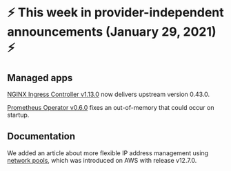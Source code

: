 # :zap: This week in provider-independent announcements (January 29, 2021) :zap:

## Managed apps

[NGINX Ingress Controller v1.13.0](https://github.com/giantswarm/nginx-ingress-controller-app/blob/master/CHANGELOG.md#1130---2021-01-27) now delivers upstream version 0.43.0.

[Prometheus Operator v0.6.0](https://github.com/giantswarm/prometheus-operator-app/blob/master/CHANGELOG.md#060---2021-01-25) fixes an out-of-memory that could occur on startup.

## Documentation

We added an article about more flexible IP address management using [network pools](https://docs.giantswarm.io/basics/networkpools/), which was introduced on AWS with release v12.7.0.

